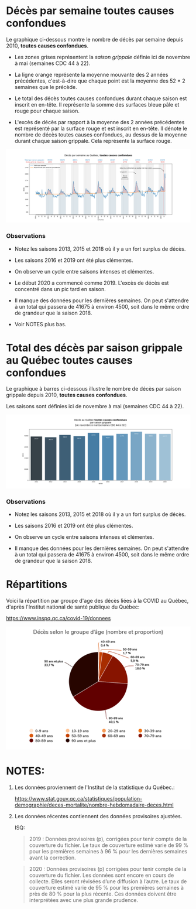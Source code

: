 # Décès par semaine **toutes causes confondues**

Le graphique ci-dessous montre le nombre de décès par semaine depuis 2010,
**toutes causes confondues**.

- Les zones grises représentent la *saison grippale* définie ici de novembre à
  mai (semaines CDC 44 à 22).

- La ligne orange représente la moyenne mouvante des 2 années précédentes,
  c'est-à-dire que chaque point est la moyenne des 52 * 2 semaines que le
  précède.

- Le total des décès toutes causes confondues durant chaque saison est inscrit
  en en-tête. Il représente la somme des surfaces bleue pâle et rouge pour
  chaque saison.

- L'excès de décès par rapport à la moyenne des 2 années précédentes est
  représenté par la surface rouge et est inscrit en en-tête. Il dénote le nombre
  de décès toutes causes confondues, au dessus de la moyenne durant chaque
  saison grippale. Cela représente la surface rouge. 


![line_graph](line_graph.png)


### Observations

- Notez les saisons 2013, 2015 et 2018 où il y a un fort surplus de décès.

- Les saisons 2016 et 2019 ont été plus clémentes.

- On observe un cycle entre saisons intenses et clémentes.

- Le début 2020 a commencé comme 2019. L'excès de décès est concentré dans un
  pic tard en saison. 

- Il manque des données pour les dernières semaines. On peut s'attendre à un
  total qui passera de 41675 à environ 4500, soit dans le même ordre de grandeur que la
  saison 2018.
  
- Voir NOTES plus bas.



# Total des décès par saison grippale au Québec **toutes causes confondues**

Le graphique à barres ci-dessous illustre le nombre de décès par saison grippale depuis 2010, **toutes causes confondues**.

Les saisons sont définies ici de novembre à mai (semaines CDC 44 à 22).


![bar_graph](bar_graph.png)


### Observations

- Notez les saisons 2013, 2015 et 2018 où il y a un fort surplus de décès.

- Les saisons 2016 et 2019 ont été plus clémentes.

- On observe un cycle entre saisons intenses et clémentes.

- Il manque des données pour les dernières semaines. On peut s'attendre à un
  total qui passera de 41675 à environ 4500, soit dans le même ordre de grandeur que la
  saison 2018.



# Répartitions

Voici la répartition par groupe d'age des décès liées à la COVID au Québec,
d'après l'Institut national de santé publique du Québec:

https://www.inspq.qc.ca/covid-19/donnees

![repartition](repartition_groupe_age.png)


# NOTES:
1) Les données proviennent de l'Institut de la statistique du Québec.:
   
   https://www.stat.gouv.qc.ca/statistiques/population-demographie/deces-mortalite/nombre-hebdomadaire-deces.html

2) Les données récentes contiennent des données provisoires ajustées. 
   
   ISQ:

   > 2019 : Données provisoires (p), corrigées pour tenir compte de la couverture du fichier. Le taux de couverture estimé varie de 99 % pour les premières semaines à 96 % pour les dernières semaines avant la correction.

   > 2020 : Données provisoires (p) corrigées pour tenir compte de la couverture du fichier. Les données sont encore en cours de collecte. Elles seront révisées d’une diffusion à l’autre. Le taux de couverture estimé varie de 95 % pour les premières semaines à près de 80 % pour la plus récente. Ces données doivent être interprétées avec une plus grande prudence.







